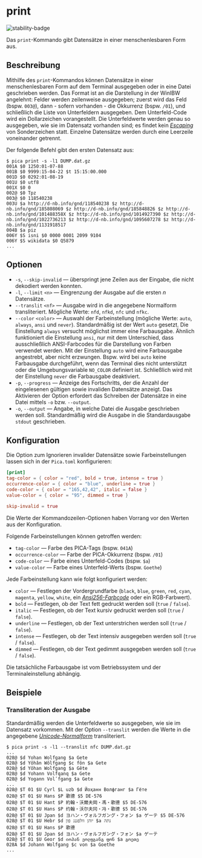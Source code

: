 # print

![stability-badge](https://img.shields.io/badge/stability-stable-green?style=flat-square)

Das `print`-Kommando gibt Datensätze in einer menschenlesbaren Form aus.


## Beschreibung

Mithilfe des `print`-Kommandos können Datensätze in einer
menschenlesbaren Form auf dem Terminal ausgegeben oder in eine Datei
geschrieben werden. Das Format ist an die Darstellung in der WinIBW
angelehnt: Felder werden zeilenweise ausgegeben; zuerst wird das Feld
(bspw. `003@`), dann - sofern vorhanden - die Okkurrenz (bspw. `/01`),
und schließlich die Liste von Unterfeldern ausgegeben. Dem
Unterfeld-Code wird ein Dollarzeichen vorangestellt. Die Unterfeldwerte
werden genau so ausgegeben, wie sie im Datensatz vorhanden sind; es
findet kein [_Escaping_] von Sonderzeichen statt. Einzelne Datensätze
werden durch eine Leerzeile voneinander getrennt.

Der folgende Befehl gibt den ersten Datensatz aus:

```console
$ pica print -s -l1 DUMP.dat.gz
001A $0 1250:01-07-88
001B $0 9999:15-04-22 $t 15:15:00.000
001D $0 0292:01-08-19
001U $0 utf8
001X $0 0
002@ $0 Tpz
003@ $0 118540238
003U $a http://d-nb.info/gnd/118540238 $z http://d-nb.info/gnd/185808069 $z http://d-nb.info/gnd/185848826 $z http://d-nb.info/gnd/101488358X $z http://d-nb.info/gnd/1014927390 $z http://d-nb.info/gnd/1022736213 $z http://d-nb.info/gnd/1095607278 $z http://d-nb.info/gnd/1131918517
004B $a piz
006Y $S isni $0 0000 0001 2099 9104
006Y $S wikidata $0 Q5879
...
```

## Optionen

* `-s`, `--skip-invalid` — überspringt jene Zeilen aus der Eingabe, die
  nicht dekodiert werden konnten.
* `-l`, `--limit` `<n>` — Eingrenzung der Ausgabe auf die ersten _n_
  Datensätze.
* `--translit` `<nf>` — Ausgabe wird in die angegebene Normalform
  transliteriert. Mögliche Werte: `nfd`, `nfkd`, `nfc` und `nfkc`.
* `--color` `<color>` — Auswahl der Farbeinstellung (mögliche Werte:
  `auto`, `always`, `ansi` und `never`). Standardmäßig ist der Wert
  `auto` gesetzt. Die Einstellung `always` versucht möglichst immer eine
  Farbausgabe. Ähnlich funktioniert die Einstellung `ansi`, nur mit dem
  Unterschied, dass ausschließlich ANSI-Farbcodes für die Darstellung
  von Farben verwendet werden. Mit der Einstellung `auto` wird eine
  Farbausgabe angestrebt, aber nicht erzwungen. Bspw. wird bei `auto`
  keine Farbausgabe durchgeführt, wenn das Terminal dies nicht
  unterstützt oder die Umgebungsvariable `NO_COLOR` definiert ist.
  Schließlich wird mit der Einstellung `never` die Farbausgabe
  deaktiviert.
* `-p`, `--progress` — Anzeige des Fortschritts, der die Anzahl der
  eingelesenen gültigen sowie invaliden Datensätze anzeigt. Das
  Aktivieren der Option erfordert das Schreiben der Datensätze in eine
  Datei mittels `-o` bzw. `--output`.
* `-o`, `--output` — Angabe, in welche Datei die Ausgabe geschrieben
  werden soll. Standardmäßig wird die Ausgabe in die Standardausgabe
  `stdout` geschrieben.


## Konfiguration

<!-- TODO: Link zum allgemeinen Kapitel über die Konfigurationsdatei -->

Die Option zum Ignorieren invalider Datensätze sowie Farbeinstellungen
lassen sich in der `Pica.toml` konfigurieren:

```toml
[print]
tag-color = { color = "red", bold = true, intense = true }
occurrence-color = { color = "blue", underline = true }
code-color = { color = "165,42,42", italic = false }
value-color = { color = "95", dimmed = true }

skip-invalid = true
```

Die Werte der Kommandozeilen-Optionen haben Vorrang vor den Werten aus
der Konfiguration.

Folgende Farbeinstellungen können getroffen werden:

* `tag-color` — Farbe des PICA-Tags (bspw. `041A`)
* `occurrence-color` — Farbe der PICA-Okkurrenz (bspw. `/01`)
* `code-color` — Farbe eines Unterfeld-Codes  (bspw. `$a`)
* `value-color` — Farbe eines Unterfeld-Werts  (bspw. `Goethe`)

Jede Farbeinstellung kann wie folgt konfiguriert werden:

* `color` — Festlegen der Vordergrundfarbe (`black`, `blue`, `green`,
  `red`, `cyan`, `magenta`, `yellow`, `white`, ein [_Ansi256-Farbcode_]
  oder ein RGB-Farbwert).
* `bold` — Festlegen, ob der Text fett gedruckt werden soll (`true` /
  `false`).
* `italic` — Festlegen, ob der Text kursiv gedruckt werden soll (`true`
  / `false`).
* `underline` — Festlegen, ob der Text unterstrichen werden soll (`true`
  / `false`).
* `intense` — Festlegen, ob der Text intensiv ausgegeben werden soll
  (`true` / `false`).
* `dimmed` — Festlegen, ob der Text gedimmt ausgegeben werden soll
  (`true` / `false`).

Die tatsächliche Farbausgabe ist vom Betriebssystem und der
Terminaleinstellung abhängig.


## Beispiele

### Transliteration der Ausgabe

Standardmäßig werden die Unterfeldwerte so ausgegeben, wie sie im
Datensatz vorkommen. Mit der Option `--translit` werden die Werte in die
angegebene [_Unicode-Normalform_] transliteriert.

```console
$ pica print -s -l1 --translit nfc DUMP.dat.gz
...
028@ $d Yohan Wolfgang $a Gete
028@ $d Yôhân Wôlfgang $c fôn $a Gete
028@ $d Yôhan Wolfgang $a Gête
028@ $d Yohann Volfqanq $a Gete
028@ $d Yogann Volʹfgang $a Gete
...
028@ $T 01 $U Cyrl $L uzb $d Йоҳанн Волфганг $a Гёте
028@ $T 01 $U Hans $P 歌德 $5 DE-576
028@ $T 01 $U Hant $P 約翰・沃爾夫岡・馮・歌德 $5 DE-576
028@ $T 01 $U Hans $P 约翰・沃尔夫冈・冯・歌德 $5 DE-576
028@ $T 01 $U Jpan $d ヨハン・ヴォルフガング・フォン $a ゲーテ $5 DE-576
028@ $T 01 $U Hebr $d יוהן וולפגנג פון $a גתה
028@ $T 01 $U Hans $P 歌德
028@ $T 01 $U Jpan $d ヨハン・ヴォルフガング・フォン $a ゲーテ
028@ $T 01 $U Geor $d იოჰან ვოლფგანგ ფონ $a გოეთე
028A $d Johann Wolfgang $c von $a Goethe
...
```


[_Ansi256-Farbcode_]: https://gist.github.com/fnky/458719343aabd01cfb17a3a4f7296797#256-colors
[_Escaping_]: https://de.wikipedia.org/wiki/Escape-Sequenz
[_Unicode-Normalform_]: https://de.wikipedia.org/wiki/Normalisierung_(Unicode)

